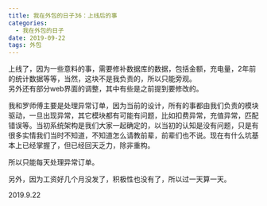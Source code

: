 ```yaml
---
title: 我在外包的日子36：上线后的事
categories:
  - 我在外包的日子
date: 2019-09-22
tags: 外包
---
```


上线了，因为一些意料的事，需要修补数据库的数据，包括金额，充电量，2年前的统计数据等等，当然，这块不是我负责的，所以只能旁观。  
另外还有部分web界面的调整，其中有些是之前提到要修改的。  

<!-- more -->

我和罗师傅主要是处理异常订单，因为当前的设计，所有的事都由我们负责的模块驱动，一旦出现异常，其它模块都有可能有问题，比如扣费异常，充值异常，匹配错误等。当初系统架构是我们大家一起确定的，以当初的认知是没有问题，只是有很多实情我们当时不知道，不知道怎么请教前辈，前辈们也不说。现在有什么坑基本上已经掌握了，但已经回天乏力，除非重构。  

所以只能每天处理异常订单。  

另外，因为工资好几个月没发了，积极性也没有了，所以过一天算一天。  

2019.9.22